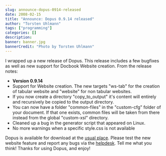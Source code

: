 ```yaml
---
slug: announce-dopus-0914-released
date: 2008-02-15
title: "Announce: Dopus 0.9.14 released"
author: "Torsten Uhlmann"
tags: ["programming"]
categories: []
description:
banner: banner.jpg
bannerCredit: "Photo by Torsten Uhlmann"
---
```


I wrapped up a new release of Dopus. This release includes a few bugfixes as well as new support for Docbook Website creation. From the release notes:

-   <span class="bold">**Version 0.9.14**</span>
-   Support for Website creation. The new targets "ws-tab" for the creation of tabular website and "website" for non tabular websites.
-   If you now create a directory "copy\_to\_output" it's content will entirely and recursively be copied to the output directory.
-   You can now have a folder "common-files" in the "custom-cfg" folder of your document. If that one exists, common files will be taken from there instead from the global "custom-xsl" directory.
-   Cleaned up a bug in the generator script that appeared on Linux.
-   No more warnings when a specific style.css is not available

Dopus is available for download at the [usual place](http://cms.agynamix.de/downloads/cat_view-2.html). Please test the new website feature and report any bugs via the [helpdesk](http://helpdesk.agynamix.de/). Tell me what you think! Thanks for using Dopus, and enjoy!
